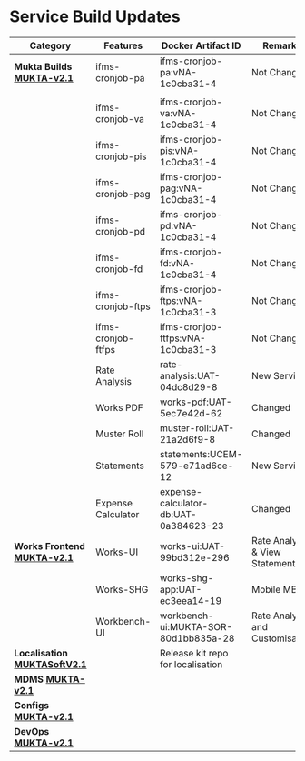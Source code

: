 # Service Build Updates

<table><thead><tr><th width="199">Category</th><th>Features</th><th width="265">Docker Artifact ID</th><th>Remarks</th></tr></thead><tbody><tr><td><strong>Mukta Builds</strong> <a href="https://github.com/odisha-muktasoft/MUKTA_IMPL/releases/tag/MUKTASoft-v2.1"><strong>MUKTA-v2.1</strong></a></td><td>ifms-cronjob-pa</td><td>ifms-cronjob-pa:vNA-1c0cba31-4</td><td>Not Changed</td></tr><tr><td></td><td></td><td></td><td></td></tr><tr><td></td><td>ifms-cronjob-va</td><td>ifms-cronjob-va:vNA-1c0cba31-4</td><td>Not Changed</td></tr><tr><td></td><td>ifms-cronjob-pis</td><td>ifms-cronjob-pis:vNA-1c0cba31-4</td><td>Not Changed</td></tr><tr><td></td><td>ifms-cronjob-pag</td><td>ifms-cronjob-pag:vNA-1c0cba31-4</td><td>Not Changed</td></tr><tr><td></td><td>ifms-cronjob-pd</td><td>ifms-cronjob-pd:vNA-1c0cba31-4</td><td>Not Changed</td></tr><tr><td></td><td>ifms-cronjob-fd</td><td>ifms-cronjob-fd:vNA-1c0cba31-4</td><td>Not Changed</td></tr><tr><td></td><td>ifms-cronjob-ftps</td><td>ifms-cronjob-ftps:vNA-1c0cba31-3</td><td>Not Changed</td></tr><tr><td></td><td>ifms-cronjob-ftfps</td><td>ifms-cronjob-ftfps:vNA-1c0cba31-3</td><td>Not Changed</td></tr><tr><td></td><td>Rate Analysis</td><td>rate-analysis:UAT-04dc8d29-8</td><td>New Service</td></tr><tr><td></td><td>Works PDF</td><td>works-pdf:UAT-5ec7e42d-62</td><td>Changed</td></tr><tr><td></td><td>Muster Roll</td><td>muster-roll:UAT-21a2d6f9-8</td><td>Changed</td></tr><tr><td></td><td>Statements</td><td>statements:UCEM-579-e71ad6ce-12</td><td>New Service</td></tr><tr><td></td><td>Expense Calculator</td><td>expense-calculator-db:UAT-0a384623-23</td><td>Changed</td></tr><tr><td><strong>Works Frontend</strong> <a href="https://github.com/odisha-muktasoft/MUKTA_IMPL/releases/tag/MUKTASoft-v2.1"><strong>MUKTA-v2.1</strong></a></td><td>Works-UI</td><td>works-ui:UAT-99bd312e-296</td><td>Rate Analysis &#x26; View Statements</td></tr><tr><td></td><td>Works-SHG</td><td>works-shg-app:UAT-ec3eea14-19</td><td>Mobile MB</td></tr><tr><td></td><td>Workbench-UI</td><td>workbench-ui:MUKTA-SOR-80d1bb835a-28</td><td>Rate Analysis and Customisation</td></tr><tr><td><strong>Localisation</strong> <a href="https://github.com/egovernments/IFIX-releasekit/tree/master/Localization/works/mukta%20v2.1"><strong>MUKTASoftV2.1</strong></a></td><td></td><td>Release kit repo for localisation</td><td></td></tr><tr><td><strong>MDMS</strong> <a href="https://github.com/odisha-muktasoft/mukta-mdms-data/releases/tag/MUKTASoft-v2.1"><strong>MUKTA-v2.1</strong></a></td><td></td><td></td><td></td></tr><tr><td><strong>Configs</strong> <a href="https://github.com/odisha-muktasoft/mukta-configs/releases/tag/MUKTASoft-v2.1"><strong>MUKTA-v2.1</strong></a></td><td></td><td></td><td></td></tr><tr><td><strong>DevOps</strong> <a href="https://github.com/odisha-muktasoft/DIGIT-DevOps/releases/tag/MUKTASoft-v2.1"><strong>MUKTA-v2.1</strong></a></td><td></td><td></td><td></td></tr></tbody></table>
